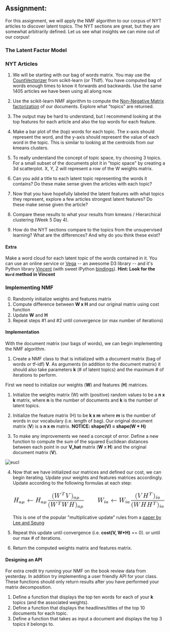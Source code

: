 ## Assignment: 

For this assignment, we will apply the NMF algorithm to our corpus of NYT articles to discover latent topics.  The NYT sections are great, but they are somewhat arbitrarily defined.  Let us see what insights we can mine out of our corpus!  

### The Latent Factor Model

### NYT Articles

1. We will be starting with our bag of words matrix.  You may use the [CountVectorizer](http://scikit-learn.org/stable/modules/generated/sklearn.feature_extraction.text.CountVectorizer.html) from scikit-learn (or Tfidf).  You have computed bag of words enough times to know it forwards and backwards.  Use the same 1405 articles we have been using all along now.

2. Use the scikit-learn NMF algorithm to compute the [Non-Negative Matrix factorization](http://scikit-learn.org/stable/auto_examples/applications/topics_extraction_with_nmf.html) of our documents.  Explore what "topics" are returned. 

3. The output may be hard to understand, but I recommend looking at the top features for each article and also the top words for each feature.

4. Make a bar plot of the (top) words for each topic.  The x-axis should represent the word, and the y-axis should represent the value of each word in the topic.  This is similar to looking at the centroids from our kmeans clusters.

6. To really understand the concept of topic space, try choosing 3 topics.  For a small subset of the documents plot it in "topic space" by creating a 3d scatterplot.  X, Y, Z will represent a row of the W weights matrix.

5. Can you add a title to each latent topic representing the words it contains?  Do these make sense given the articles with each topic?

6.  Now that you have hopefully labeled the latent features with what topics they represent, explore a few articles strongest latent features?  Do these make sense given the article?

7. Compare these results to what your results from kmeans / Hierarchical clustering (Week 5 Day 4).

8. How do the NYT sections compare to the topics from the unsupervised learning?  What are the differences?  And why do you think these exist?

#### Extra

Make a word cloud for each latent topic of the words contained in it.  You can use an online service or [Vega](https://github.com/trifacta/vega/blob/master/examples/spec/wordcloud.json) -- an awesome D3 library -- and it's Python library [Vincent](http://vincent.readthedocs.org/en/latest/index.html) (with sweet IPython [bindings](http://vincent.readthedocs.org/en/latest/quickstart.html#ipython-integration)).   __Hint: Look for the `Word` method in Vincent__


### Implementing NMF

0. Randomly initialize weights and features matrix
1. Compute difference between __W x H__ and our original matrix using cost function
2. Update __W__ and __H__
3. Repeat steps #1 and #2 until convergence (or max number of iterations)

#### Implementation

With the document matrix (our bags of words), we can begin implementing the NMF algorithm.  

1. Create a NMF class to that is initialized with a document matrix (bag of words or tf-idf) __V__.  As arguments (in addition to the document matrix) it should also take parameters __k__ (# of latent topics) and the maximum # of iterations to perform. 
  
  First we need to initialize our weights (__W__) and features (__H__) matrices.  

1. Initialize the weights matrix (W) with (positive) random values to be a __n x k__ matrix, where __n__ is the number of documents and __k__ is the number of latent topics.

2.  Initialize the feature matrix (H) to be __k x m__ where __m__ is the number of words in our vocabulary (i.e. length of bag).  Our original document matrix (__V__) is a __n x m__ matrix.  __NOTICE: shape(V) = shape(W * H)__

3. To make any improvements we need a concept of error. Define a new function to compute the sum of the squared Euclidean distances between each point in our __V_hat__ matrix (__W__ x __H__) and the original document matrix (__V__).

  ![eucl](http://upload.wikimedia.org/math/8/2/0/8206c782235517a0636ff7aa521ed2d7.png)

4. Now that we have initialized our matrices and defined our cost, we can begin iterating. Update your weights and features matrices accordingly.  Update according to the following formulas at each step:

    ![multiplicative_update.png](images/multiplicative_update.png)
    
    This is one of the popular "multiplicative update" rules from a [paper by Lee and Seung](http://hebb.mit.edu/people/seung/papers/nmfconverge.pdf)

7. Repeat this update until convergence (i.e. __cost(V, W*H)__ == 0). or until our max # of iterations.

8. Return the computed weights matrix and features matrix.

#### Designing an API

For extra credit try running your NMF on the book review data from yesterday.  In addition try implementing a user friendly API for your class.  These functions should only return results after you have performed your matrix decomposition.

1. Define a function that displays the top ten words for each of your __k__ topics (and the associated weights).
2. Define a function that displays the headlines/titles of the top 10 documents for each topic.
3. Define a function that takes as input a document and displays the top 3 topics it belongs to.
